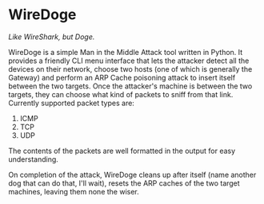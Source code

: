 # WireDoge
*Like WireShark, but Doge.*

WireDoge is a simple Man in the Middle Attack tool written in Python. 
It provides a friendly CLI menu interface that lets the attacker detect all the devices on their network, choose two hosts (one of which is generally the Gateway) and perform an ARP Cache poisoning attack to insert itself between the two targets.
Once the attacker's machine is between the two targets, they can choose what kind of packets to sniff from that link. Currently supported packet types are:

1. ICMP
2. TCP
3. UDP

The contents of the packets are well formatted in the output for easy understanding.

On completion of the attack, WireDoge cleans up after itself (name another dog that can do that, I'll wait), resets the ARP caches of the two target machines, leaving them none the wiser.
